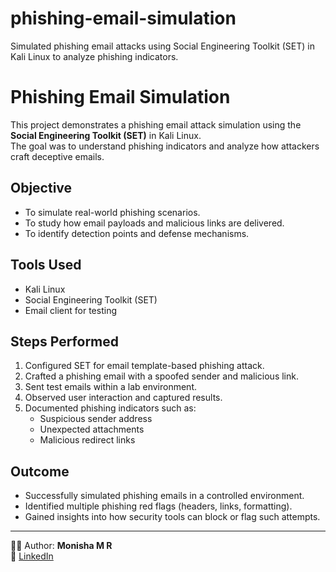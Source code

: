 # phishing-email-simulation
Simulated phishing email attacks using Social Engineering Toolkit (SET) in Kali Linux to analyze phishing indicators.
# Phishing Email Simulation

This project demonstrates a phishing email attack simulation using the **Social Engineering Toolkit (SET)** in Kali Linux.  
The goal was to understand phishing indicators and analyze how attackers craft deceptive emails.  

## Objective
- To simulate real-world phishing scenarios.  
- To study how email payloads and malicious links are delivered.  
- To identify detection points and defense mechanisms.  

## Tools Used
- Kali Linux  
- Social Engineering Toolkit (SET)  
- Email client for testing  

## Steps Performed
1. Configured SET for email template-based phishing attack.  
2. Crafted a phishing email with a spoofed sender and malicious link.  
3. Sent test emails within a lab environment.  
4. Observed user interaction and captured results.  
5. Documented phishing indicators such as:
   - Suspicious sender address  
   - Unexpected attachments  
   - Malicious redirect links  

## Outcome
- Successfully simulated phishing emails in a controlled environment.  
- Identified multiple phishing red flags (headers, links, formatting).  
- Gained insights into how security tools can block or flag such attempts.  
 

---

👩‍💻 Author: **Monisha M R**  
🔗 [LinkedIn](https://www.linkedin.com/in/monisha-m-r-b27189260)
